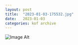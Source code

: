 ```yaml
---
layout:	post
title:	"2023-01-03-175532.jpg"
date:	2023-01-03
categories:	kof archive
---
```


![Image Alt](https://k0f.github.io/assets/2023-01-03-175532.jpg)